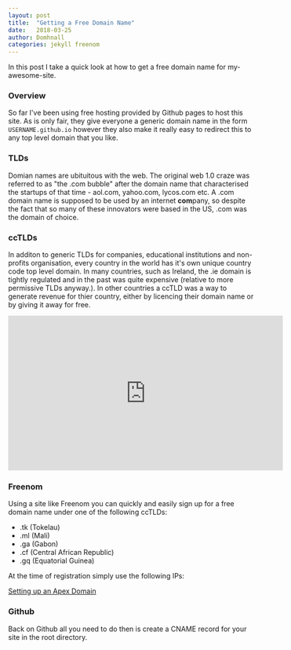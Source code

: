 ```yaml
---
layout: post
title:  "Getting a Free Domain Name"
date:   2018-03-25
author: Domhnall
categories: jekyll freenom
---
```


In this post I take a quick look at how to get a free domain name for my-awesome-site.

### Overview

So far I've been using free hosting provided by Github pages to host this site. As is only fair, they give everyone a generic domain name in the form `USERNAME.github.io` however they also make it really easy to redirect this to any top level domain that you like.

### TLDs

Domian names are ubituitous with the web. The original web 1.0 craze was referred to as "the .com bubble" after the domain name that characterised the startups of that time - aol.com, yahoo.com, lycos.com etc. A .com domain name is supposed to be used by an internet **com**pany, so despite the fact that so many of these innovators were based in the US, .com was the domain of choice.

### ccTLDs 

In additon to generic TLDs for companies, educational institutions and non-profits organisation, every country in the world has it's own unique country code top level domain. In many countries, such as Ireland, the .ie domain is tightly regulated and in the past was quite expensive (relative to more permissive TLDs anyway.). In other countries a ccTLD was a way to generate revenue for thier country, either by licencing their domain name or by giving it away for free.

<iframe width="560" height="315" src="https://www.youtube.com/embed/34gHoxqZlJc" frameborder="0" allow="autoplay; encrypted-media" allowfullscreen></iframe>


### Freenom

Using a site like Freenom you can quickly and easily sign up for a free domain name under one of the following ccTLDs:

- .tk (Tokelau)
- .ml (Mali)
- .ga (Gabon)
- .cf (Central African Republic)
- .gq (Equatorial Guinea)

At the time of registration simply use the following IPs:

[Setting up an Apex Domain](https://help.github.com/articles/setting-up-an-apex-domain/)


### Github

Back on Github all you need to do then is create a CNAME record for your site in the root directory.




